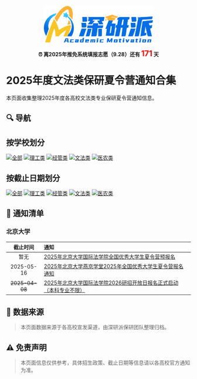 <!-- markdownlint-disable first-line-h1 -->
<!-- markdownlint-disable html -->
<!-- markdownlint-disable no-duplicate-header -->


<div align="center">
<img src="./imgs/logo.svg" alt="深研派" height="100">
</div>

<div align="center">
<p align="center">
<b>⏰ 离2025年推免系统填报志愿（9.28）还有 <span style="color: #ff0000; font-size: 1.5em;">171</span> 天</b>
</p>
</div>

# 2025年度文法类保研夏令营通知合集

本页面收集整理2025年度各高校文法类专业保研夏令营通知信息。

## 🔍 导航

## 按学校划分

[![全部](https://img.shields.io/badge/全部-purple?style=for-the-badge)](./README.md)
[![理工类](https://img.shields.io/badge/理工类-blue?style=for-the-badge)](./README-理工类.md)
[![经管类](https://img.shields.io/badge/经管类-green?style=for-the-badge)](./README-经管类.md)
[![文法类](https://img.shields.io/badge/文法类-orange?style=for-the-badge)](./README-文法类.md)
[![医农类](https://img.shields.io/badge/医农类-red?style=for-the-badge)](./README-医农类.md)


## 按截止日期划分

[![全部](https://img.shields.io/badge/全部-purple?style=for-the-badge)](./README-截止日期.md)
[![理工类](https://img.shields.io/badge/理工类-blue?style=for-the-badge)](./README-理工类-截止日期.md)
[![经管类](https://img.shields.io/badge/经管类-green?style=for-the-badge)](./README-经管类-截止日期.md)
[![文法类](https://img.shields.io/badge/文法类-orange?style=for-the-badge)](./README-文法类-截止日期.md)
[![医农类](https://img.shields.io/badge/医农类-red?style=for-the-badge)](./README-医农类-截止日期.md)
## 📢 通知清单

### 北京大学

| 截止时间 | 通知 |
|:------------:|:---------|
| 暂无 | [2025年北京大学国际法学院全国优秀大学生夏令营预报名](https://stl.pku.edu.cn/cn/admissions/83/shp.html) |
| 2025-05-16 | [2025年北京大学燕京学堂2025年全国优秀大学生夏令营报名通知](https://mp.weixin.qq.com/s/jqtMTmWWANNTlqg2bweOSw) |
| ~~2025-04-08~~ | [2025年北京大学国际法学院2026研招开放日报名正式启动（本科专业不限）](https://mp.weixin.qq.com/s/SiGYBFkBVCktzTABiN3tWQ) |

## 📝 数据来源

> 本页面数据来源于各高校宣发渠道，由深研派保研团队整理归档。

## ⚠️ 免责声明

> 本页面信息仅供参考，具体招生政策、截止日期等信息请以各高校官方通知为准。